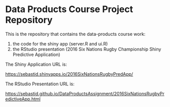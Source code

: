 # Data Products Course Project Repository
This is the repository that contains the data-products course work:  
1. the code for the shiny app (server.R and ui.R)  
2. the RStudio presentation (2016 Six Nations Rugby Championship Shiny Predictive Application)

The Shiny Application URL is:  

https://sebastid.shinyapps.io/2016SixNationsRugbyPredApp/

The RStudio Presentation URL is:

https://sebastid.github.io/DataProductsAssignment/2016SixNationsRugbyPredictiveApp.html